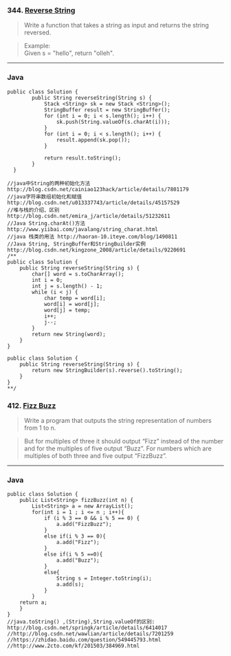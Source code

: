 ### 344. [Reverse String](https://leetcode.com/problems/reverse-string/#/description)

>Write a function that takes a string as input and returns the string reversed.  

>Example:  
>Given s = "hello", return "olleh". 
-------------------------------------------------------------------------------------
### Java
```
public class Solution {
        public String reverseString(String s) {
            Stack <String> sk = new Stack <String>();
            StringBuffer result = new StringBuffer();
            for (int i = 0; i < s.length(); i++) {  
                sk.push(String.valueOf(s.charAt(i)));
            }
            for (int i = 0; i < s.length(); i++) {  
                result.append(sk.pop());
            }

            return result.toString();
        }
  }

//java中String的两种初始化方法 http://blog.csdn.net/cainiao123hack/article/details/7801179
//java字符串数组初始化和赋值 http://blog.csdn.net/u013337743/article/details/45157529
//堆与栈的介绍、区别 http://blog.csdn.net/emira_j/article/details/51232611
//Java String.charAt()方法 http://www.yiibai.com/javalang/string_charat.html
//java 栈类的用法 http://haoran-10.iteye.com/blog/1490811
//Java String, StringBuffer和StringBuilder实例 http://blog.csdn.net/kingzone_2008/article/details/9220691 
/**
public class Solution {
    public String reverseString(String s) {
        char[] word = s.toCharArray();
        int i = 0;
        int j = s.length() - 1;
        while (i < j) {
            char temp = word[i];
            word[i] = word[j];
            word[j] = temp;
            i++;
            j--;
        }
        return new String(word);
    }
}

public class Solution {
    public String reverseString(String s) {
        return new StringBuilder(s).reverse().toString();
    }
} 
**/
```
### 412. [Fizz Buzz](https://leetcode.com/problems/fizz-buzz/#/description)
>Write a program that outputs the string representation of numbers from 1 to n.

>But for multiples of three it should output “Fizz” instead of the number and for the multiples of five output “Buzz”. For numbers which are multiples of both three and five output “FizzBuzz”.
------
### Java
```
public class Solution {
    public List<String> fizzBuzz(int n) {
        List<String> a = new ArrayList();
        for(int i = 1 ; i <= n ; i++){
            if (i % 3 == 0 && i % 5 == 0) {
                a.add("FizzBuzz");
            }
            else if(i % 3 == 0){
                a.add("Fizz");
            }
            else if(i % 5 ==0){
                a.add("Buzz");
            }
            else{
                String s = Integer.toString(i);
                a.add(s);
            }
        }
    return a;  
    }
}
//java.toString() ,(String),String.valueOf的区别: http://blog.csdn.net/springk/article/details/6414017
//http://blog.csdn.net/wawlian/article/details/7201259
//https://zhidao.baidu.com/question/549445793.html
//http://www.2cto.com/kf/201503/384969.html
```
